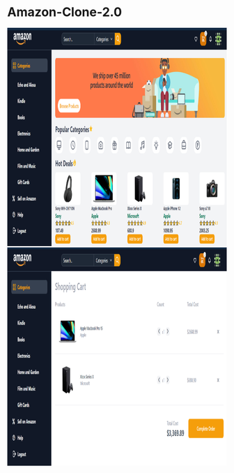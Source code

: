 # Amazon-Clone-2.0


<img src="https://github.com/bhavesh1129/Amazon-Clone-2.0/blob/main/Snap1.png" width="900" height="500">
<img src="https://github.com/bhavesh1129/Amazon-Clone-2.0/blob/main/Snap2.png" width="900" height="500">
